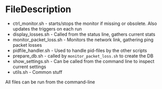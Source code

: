 # FileDescription

- ctrl_monitor.sh - starts/stops the monitor
if missing or obsolete. Also updates the triggers on each run
- display_losses.sh - Called from the status line, gathers current stats
- monitor_packet_loss.sh - Monitors the network link, gathering ping packet
 losses
- pidfile_handler.sh - Used to handle pid-files by the other scripts
- prepare_db.sh - called by `monitor_packet_loss.sh` to create the DB
- show_settings.sh - Can be called from the command line to inspect current
settings
- utils.sh - Common stuff

All files can be run from the command-line
